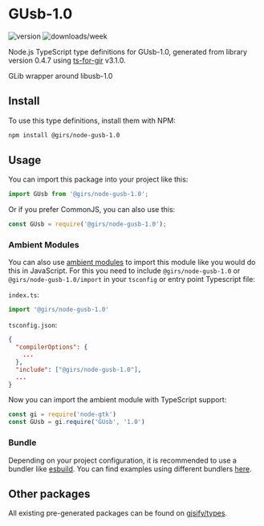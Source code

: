 
# GUsb-1.0

![version](https://img.shields.io/npm/v/@girs/node-gusb-1.0)
![downloads/week](https://img.shields.io/npm/dw/@girs/node-gusb-1.0)


Node.js TypeScript type definitions for GUsb-1.0, generated from library version 0.4.7 using [ts-for-gir](https://github.com/gjsify/ts-for-gir) v3.1.0.

GLib wrapper around libusb-1.0

## Install

To use this type definitions, install them with NPM:
```bash
npm install @girs/node-gusb-1.0
```

## Usage

You can import this package into your project like this:
```ts
import GUsb from '@girs/node-gusb-1.0';
```

Or if you prefer CommonJS, you can also use this:
```ts
const GUsb = require('@girs/node-gusb-1.0');
```

### Ambient Modules

You can also use [ambient modules](https://github.com/gjsify/ts-for-gir/tree/main/packages/cli#ambient-modules) to import this module like you would do this in JavaScript.
For this you need to include `@girs/node-gusb-1.0` or `@girs/node-gusb-1.0/import` in your `tsconfig` or entry point Typescript file:

`index.ts`:
```ts
import '@girs/node-gusb-1.0'
```

`tsconfig.json`:
```json
{
  "compilerOptions": {
    ...
  },
  "include": ["@girs/node-gusb-1.0"],
  ...
}
```

Now you can import the ambient module with TypeScript support: 

```ts
const gi = require('node-gtk')
const GUsb = gi.require('GUsb', '1.0')
```


### Bundle

Depending on your project configuration, it is recommended to use a bundler like [esbuild](https://esbuild.github.io/). You can find examples using different bundlers [here](https://github.com/gjsify/ts-for-gir/tree/main/examples).

## Other packages

All existing pre-generated packages can be found on [gjsify/types](https://github.com/gjsify/types).

